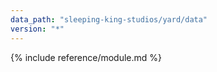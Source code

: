 ```yaml
---
data_path: "sleeping-king-studios/yard/data"
version: "*"
---
```


{% include reference/module.md %}
